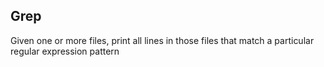 ## Grep 

Given one or more files, print all lines in those files that match a particular regular expression pattern